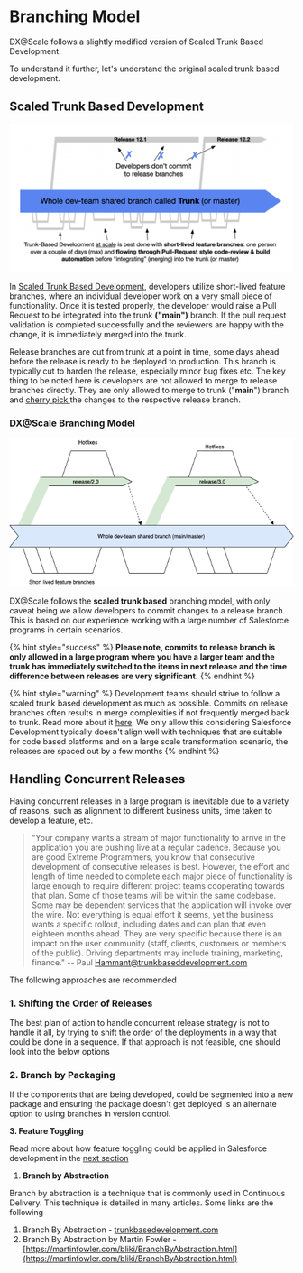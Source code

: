 # Branching Model

DX@Scale follows a slightly modified version of Scaled Trunk Based Development.

To understand it further, let's understand the original scaled trunk based development.

## Scaled Trunk Based Development

![Scaled Trunk Based Development (c) trunkbaseddevelopment.com](<../../.gitbook/assets/image (7) (1) (1) (1).png>)

In [Scaled Trunk Based Development](https://trunkbaseddevelopment.com), developers utilize short-lived feature branches, where an individual developer work on a very small piece of functionality. Once it is tested properly, the developer would raise a Pull Request to be integrated into the trunk **("main")** branch. If the pull request validation is completed successfully and the reviewers are happy with the change, it is immediately merged into the trunk.

Release branches are cut from trunk at a point in time, some days ahead before the release is ready to be deployed to production. This branch is typically cut to harden the release, especially minor bug fixes etc. The key thing to be noted here is developers are not allowed to merge to release branches directly. They are only allowed to merge to trunk ("**main**") branch and [cherry pick ](https://www.atlassian.com/git/tutorials/cherry-pick)the changes to the respective release branch.

### DX@Scale Branching Model

![DX@Scale branching model](<../../.gitbook/assets/brannchingmodel (1).png>)

DX@Scale follows the **scaled trunk based** branching model, with only caveat being we allow developers to commit changes to a release branch. This is based on our experience working with a large number of Salesforce programs in certain scenarios.

{% hint style="success" %}
**Please note, commits to release branch is only allowed in a large program where you have a larger team and the trunk has immediately switched to the items in next release and the time difference between releases are very significant.**
{% endhint %}

{% hint style="warning" %}
Development teams should strive to follow a scaled trunk based development as much as possible. Commits on release branches often results in merge complexities if not frequently merged back to trunk. Read more about it [here](https://trunkbaseddevelopment.com/branch-for-release/). We only allow this considering Salesforce Development typically doesn't align well with techniques that are suitable for code based platforms and on a large scale transformation scenario, the releases are spaced out by a few months
{% endhint %}

## Handling Concurrent Releases

Having concurrent releases in a large program is inevitable due to a variety of reasons, such as alignment to different business units, time taken to develop a feature, etc.

> "Your company wants a stream of major functionality to arrive in the application you are pushing live at a regular cadence. Because you are good Extreme Programmers, you know that consecutive development of consecutive releases is best. However, the effort and length of time needed to complete each major piece of functionality is large enough to require different project teams cooperating towards that plan. Some of those teams will be within the same codebase. Some may be dependent services that the application will invoke over the wire. Not everything is equal effort it seems, yet the business wants a specific rollout, including dates and can plan that even eighteen months ahead. They are very specific because there is an impact on the user community (staff, clients, customers or members of the public). Driving departments may include training, marketing, finance." -- Paul Hammant@trunkbaseddevelopment.com

The following approaches are recommended

### 1. Shifting the Order of Releases

The best plan of action to handle concurrent release strategy is not to handle it all, by trying to shift the order of the deployments in a way that could be done in a sequence. If that approach is not feasible, one should look into the below options

### 2. Branch by Packaging

If the components that are being developed, could be segmented into a new package and ensuring the package doesn't get deployed is an alternate option to using branches in version control.

**3. Feature Toggling**

Read more about how feature toggling could be applied in Salesforce development in the [next section](feature-toggling.md)

1. **Branch by Abstraction**

Branch by abstraction is a technique that is commonly used in Continuous Delivery. This technique is detailed in many articles. Some links are the following

1. Branch By Abstraction - [trunkbasedevelopment.com](https://trunkbaseddevelopment.com/branch-by-abstraction/)
2. Branch By Abstraction by Martin Fowler - [https://martinfowler.com/bliki/BranchByAbstraction.html](https://martinfowler.com/bliki/BranchByAbstraction.html)
